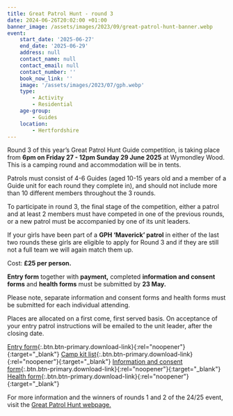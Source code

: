 ```yaml
---
title: Great Patrol Hunt - round 3
date: 2024-06-26T20:02:00 +01:00
banner_image: /assets/images/2023/09/great-patrol-hunt-banner.webp
event:
    start_date: '2025-06-27'
    end_date: '2025-06-29'
    address: null
    contact_name: null
    contact_email: null
    contact_number: ''
    book_now_link: ''
    image: '/assets/images/2023/07/gph.webp'
    type:
        - Activity
        - Residential
    age-group:
        - Guides
    location:
        - Hertfordshire
---
```

Round 3 of this year’s Great Patrol Hunt Guide competition, is taking place from **6pm on Friday 27 - 12pm Sunday 29 June 2025** at Wymondley Wood. This is a camping round and accommodation will be in tents.

Patrols must consist of 4-6 Guides (aged 10-15 years old and a member of a Guide unit for each round they complete in), and should not include more than 10 different members throughout the 3 rounds.

To participate in round 3, the final stage of the competition, either a patrol and at least 2 members must have competed in one of the previous rounds, or a new patrol must be accompanied by one of its unit leaders.

If your girls have been part of a **GPH ‘Maverick’ patrol** in either of the last two rounds these girls are eligible to apply for Round 3 and if they are still not a full team we will again match them up.

Cost: **£25 per person.**

**Entry form** together with **payment,** completed **information and consent forms** and **health forms** must be submitted by **23 May.**

Please note, separate information and consent forms and health forms must be submitted for each individual attending.

Places are allocated on a first come, first served basis. On acceptance of your entry patrol instructions will be emailed to the unit leader, after the closing date.

[Entry form](/assets/docs/2025/gph-r3-24-25-entry-form.docx){:.btn.btn-primary.download-link}{:rel="noopener"}{:target="_blank"} [Camp kit list](/assets/docs/2025/gph-r3-24-25-camp-kit-list.docx){:.btn.btn-primary.download-link}{:rel="noopener"}{:target="_blank"} [Information and consent form](/assets/docs/2025/gph-r3-24-25-information-and-consent-form.docx){:.btn.btn-primary.download-link}{:rel="noopener"}{:target="_blank"} [Health form](/assets/docs/2025/gph-r3-24-25-health-form.doc){:.btn.btn-primary.download-link}{:rel="noopener"}{:target="_blank"}

For more information and the winners of rounds 1 and 2 of the 24/25 event, visit the [Great Patrol Hunt webpage.](/great-patrol-hunt/)
